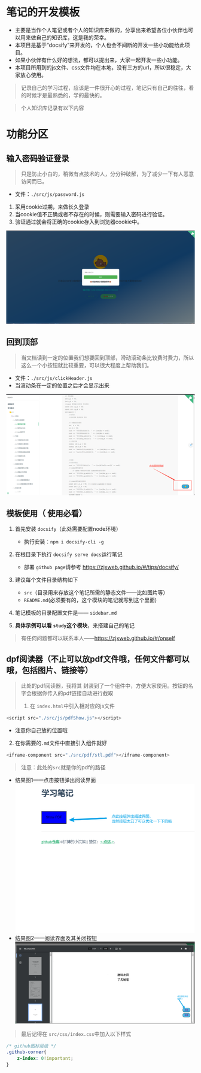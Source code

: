 # 笔记的开发模板

+ 主要是当作个人笔记或者个人的知识库来做的，分享出来希望各位小伙伴也可以用来做自己的知识库，这是我的荣幸。
+ 本项目是基于“docsify”来开发的，个人也会不间断的开发一些小功能给此项目。
+ 如果小伙伴有什么好的想法，都可以提出来，大家一起开发一些小功能。
+ 本项目所用到的js文件、css文件均在本地，没有三方的url，所以很稳定，大家放心使用。
> 记录自己的学习过程，应该是一件很开心的过程，笔记只有自己的往往，看的时候才是最熟悉的，学的最快的。

> 个人知识库记录有以下内容

# 功能分区

## 输入密码验证登录
> 只是防止小白的，稍微有点技术的人，分分钟破解，为了减少一下有人恶意访问而已。
+ 文件：`./src/js/password.js`
1. 采用cookie过期，来做长久登录
2. 当cookie值不正确或者不存在的时候，则需要输入密码进行验证。
3. 验证通过就会将正确的cookie存入到浏览器cookie中。

![password](./docs/src/img/password.png)

## 回到顶部
> 当文档读到一定的位置我们想要回到顶部，滑动滚动条比较费时费力，所以这么一个小按钮就比较重要，可以很大程度上帮助我们。
+ 文件：`./src/js/clickHeader.js`
+ 当滚动条在一定的位置之后才会显示出来

![clickHeader](./docs/src/img/clickHeader.png)

## 模板使用（ 使用必看）

1. 首先安装 `docsify`（此处需要配置node环境）

   + 执行安装：`npm i docsify-cli -g`
2. 在根目录下执行 `docsify serve docs`运行笔记

   + 部署 `github page`请参考 https://zjxweb.github.io/#/tips/docsify/
3. 建议每个文件目录结构如下

   + `src`（目录用来存放这个笔记所需的静态文件——比如图片等）
   + `README.md`(必须要有的，这个模块的笔记就写到这个里面)
4. 笔记模板的目录配置文件是——  `sidebar.md`
5. **具体示例可以看 `study`这个模块**，来搭建自己的笔记

> 有任何问题都可以联系本人——https://zjxweb.github.io/#/onself

## dpf阅读器（不止可以放pdf文件哦，任何文件都可以哦，包括图片、链接等）
> 此处的pdf阅读器，我将其 封装到了一个组件中，方便大家使用。按钮的名字会根据你传入的pdf链接自动进行截取
> 1. 在 `index.html`中引入相对应的js文件 

```js
<script src="./src/js/pdfShow.js"></script>
```
+ 注意你自己放的位置哦
  
2. 在你需要的`.md`文件中直接引入组件就好
```js
<iframe-component src="./src/pdf/stl.pdf"></iframe-component>
```
> 注意：此处的`src`就是你的pdf的路径
+ 结果图1——点击按钮弹出阅读界面
  ![pdfShow](./docs/src/img/1.png)
+ 结果图2——阅读界面及其关闭按钮
  ![pdfShow](./docs/src/img/2.png)

> 最后记得在 `src/css/index.css`中加入以下样式
```css
/* github图标层级 */
.github-corner{
    z-index: 0!important;
}
```